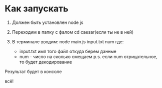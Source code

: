 # Как запускать

1. Должен быть установлен node js

2. Переходим в папку с фалом cd caesar(если ты не в ней)

3. В терминале вводим: node main.js input.txt num
где:
    - input.txt имя того файл откуда берем данные
    - num - число на сколько смещаем 
    p.s. если num отрицательное, то будет декодирование

Результат будет в консоле

всё!